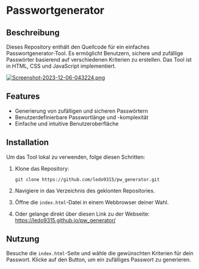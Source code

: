 
# Passwortgenerator

## Beschreibung
Dieses Repository enthält den Quellcode für ein einfaches Passwortgenerator-Tool. Es ermöglicht Benutzern, sichere und zufällige Passwörter basierend auf verschiedenen Kriterien zu erstellen. Das Tool ist in HTML, CSS und JavaScript implementiert.

[![Screenshot-2023-12-06-043224.png](https://i.postimg.cc/QtGD1TqG/Screenshot-2023-12-06-043224.png)](https://postimg.cc/Y43TwjVb)

## Features
- Generierung von zufälligen und sicheren Passwörtern
- Benutzerdefinierbare Passwortlänge und -komplexität
- Einfache und intuitive Benutzeroberfläche

## Installation
Um das Tool lokal zu verwenden, folge diesen Schritten:

1. Klone das Repository:
   ```
   git clone https://github.com/ledo9315/pw_generator.git
   ```

2. Navigiere in das Verzeichnis des geklonten Repositories.

3. Öffne die `index.html`-Datei in einem Webbrowser deiner Wahl.

4. Oder gelange direkt über diesen Link zu der Webseite: https://ledo9315.github.io/pw_generator/

## Nutzung
Besuche die `index.html`-Seite und wähle die gewünschten Kriterien für dein Passwort. Klicke auf den Button, um ein zufälliges Passwort zu generieren.

